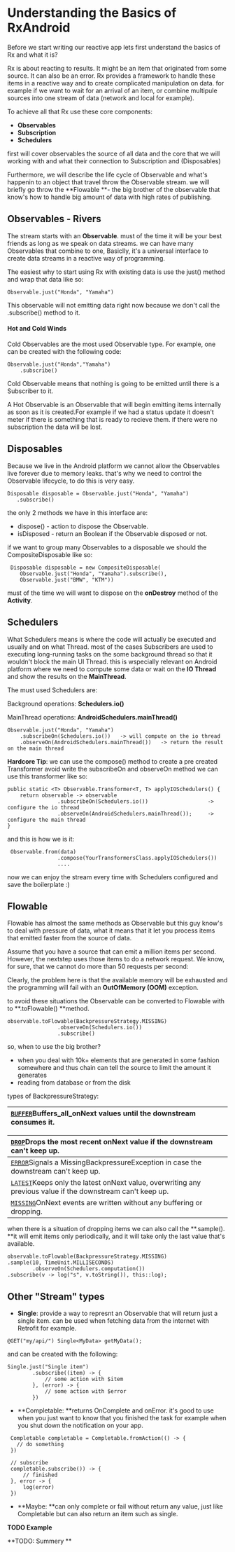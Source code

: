 # Understanding the Basics of RxAndroid

Before we start writing our reactive app lets first understand the basics of Rx and what it is?

Rx is about reacting to results. It might be an item that originated from some source. It can also be an error. Rx provides a framework to handle these items in a reactive way and to create complicated manipulation on data. for example if we want to wait for an arrival of an item, or combine multipule sources into one stream of data \(network and local for example\).

To achieve all that Rx use these core components:

* **Observables**
* **Subscription**
* **Schedulers**

first will cover observables the source of all data and the core that we will working with and what their connection to Subscription and \(Disposables\)

Furthermore, we will describe the life cycle of Observable and what's happenin to an object that travel throw the Observable stream. we will briefly go throw the **Flowable **- the big brother of the observable that know's how to handle big amount of data with high rates of publishing.

## Observables - Rivers

The stream starts with an **Observable**. must of the time it will be your best friends as long as we speak on data streams. we can have many Observables that combine to one, Basiclly, it's a universal interface to create data streams in a reactive way of programming.

The easiest why to start using Rx with existing data is use the just\(\) method and wrap that data like so:

```
Observable.just("Honda", "Yamaha")
```

This observable will not emitting data right now because we don't call the .subscribe\(\) method to it.

#### Hot and Cold Winds

Cold Observables are the most used Observable type. For example, one can be created with the following code:

```
Observable.just("Honda","Yamaha")
    .subscribe()
```

Cold Observable means that nothing is going to be emitted until there is a Subscriber to it.

A Hot Observable is an Observable that will begin emitting items internally as soon as it is created.For example if we had a status update it doesn't meter if there is something that is ready to recieve them. if there were no subscription the data will be lost.

## Disposables

Because we live in the Android platform we cannot allow the Observables live forever due to memory leaks. that's why we need to control the Observable lifecycle, to do this is very easy.

```
Disposable disposable = Observable.just("Honda", "Yamaha")
   .subscribe()
```

the only 2 methods we have in this interface are:

* dispose\(\) - action to dispose the Observable.
* isDisposed - return an Boolean if the Observable disposed or not.

if we want to group many Observables to a disposable we should the CompositeDisposable like so:

```
 Disposable disposable = new CompositeDisposable(
    Observable.just("Honda", "Yamaha").subscribe(),
    Observable.just("BMW", "KTM"))
```

must of the time we will want to dispose on the **onDestroy** method of the **Activity**.

## Schedulers

What Schedulers means is where the code will actually be executed and usually and on what Thread. most of the cases Subscribers are used to executing long-running tasks on the some background thread so that it wouldn't block the main UI Thread. this is wspecially relevant on Android platform where we need to compute some data or wait on the **IO Thread** and show the results on the **MainThread**.

The must used Schedulers are:

Background operations: **Schedulers.io\(\)**

MainThread operations: **AndroidSchedulers.mainThread\(\)**

```
Observable.just("Honda", "Yamaha")
    .subscribeOn(Schedulers.io())   -> will compute on the io thread
    .observeOn(AndroidSchedulers.mainThread())   -> return the result on the main thread
```

**Hardcore Tip**: we can use the compose\(\) method to create a pre created Transformer avoid write the subscribeOn and observeOn method we can use this transformer like so:

```
public static <T> Observable.Transformer<T, T> applyIOSchedulers() {
    return observable -> observable
                .subscribeOn(Schedulers.io())                   -> configure the io thread
                .observeOn(AndroidSchedulers.mainThread());     -> configure the main thread 
}
```

and this is how we is it:

```
 Observable.from(data)
                .compose(YourTransformersClass.applyIOSchedulers())
                ....
```

now we can enjoy the stream every time with Schedulers configured and save the boilerplate :\)

## Flowable

Flowable has almost the same methods as Observable but this guy know's to deal with pressure of data, what it means that it let you process items that emitted faster from the source of data.

Assume that you have a source that can emit a million items per second. However, the nextstep uses those items to do a network request. We know, for sure, that we cannot do more than 50 requests per second:

Clearly, the problem here is that the available memory will be exhausted and the programming will fail with an **OutOfMemory \(OOM\)** exception.

to avoid these situations the Observable can be converted to Flowable with to **.toFlowable\(\) **method.

```
observable.toFlowable(BackpressureStrategy.MISSING)
                .observeOn(Schedulers.io())
                .subscribe()
```

so, when to use the big brother?

* when you deal with 10k+ elements that are generated in some fashion somewhere and thus chain can tell the source to limit the amount it generates
* reading from database or from the disk

types of BackpressureStrategy:

| [`BUFFER`](http://reactivex.io/RxJava/2.x/javadoc/io/reactivex/BackpressureStrategy.html#BUFFER)Buffers\_all\_onNext values until the downstream consumes it. |
| :--- |


| [`DROP`](http://reactivex.io/RxJava/2.x/javadoc/io/reactivex/BackpressureStrategy.html#DROP)Drops the most recent onNext value if the downstream can't keep up. |
| :--- |
| [`ERROR`](http://reactivex.io/RxJava/2.x/javadoc/io/reactivex/BackpressureStrategy.html#ERROR)Signals a MissingBackpressureException in case the downstream can't keep up. |
| [`LATEST`](http://reactivex.io/RxJava/2.x/javadoc/io/reactivex/BackpressureStrategy.html#LATEST)Keeps only the latest onNext value, overwriting any previous value if the downstream can't keep up. |
| [`MISSING`](http://reactivex.io/RxJava/2.x/javadoc/io/reactivex/BackpressureStrategy.html#MISSING)OnNext events are written without any buffering or dropping. |

when there is a situation of dropping items we can also call the **.sample\(\). **it will emit items only periodically, and it will take only the last value that's available.

```
observable.toFlowable(BackpressureStrategy.MISSING)
.sample(10, TimeUnit.MILLISECONDS)
        .observeOn(Schedulers.computation())
.subscribe(v -> log("s", v.toString()), this::log);
```

## Other "Stream" types

* **Single**: provide a way to represnt an Observable that will return just a single item. can be used when fetching data from the internet with Retrofit for example.

```
@GET("my/api/") Single<MyData> getMyData();
```

and can be created with the following:

```
Single.just("Single item")
        .subscribe((item) -> {
            // some action with $item
        }, (error) -> {
            // some action with $error
        })
```

* **Completable: **returns OnComplete and onError. it's good to use when you just want to know that you finished the task for example when you shut down the notification on your app.

```
 Completable completable = Completable.fromAction(() -> {
   // do something
 })

 // subscribe
 completable.subscribe()) -> {
     // finished
 }, error -> {
     log(error)
 })
```

* **Maybe: **can only complete or fail without return any value, just like Completable but can also return an item such as single.

**TODO Example**

**TODO: Summery **

